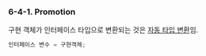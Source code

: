 ### 6-4-1. Promotion

구현 객체가 인터페이스 타입으로 변환되는 것은 [자동 타입 변환](https://github.com/gimhanul/TIL/blob/master/Java/Inheritance/Polymorphism/promotion.md)임.

```java
인터페이스 변수 = 구현객체;
```
